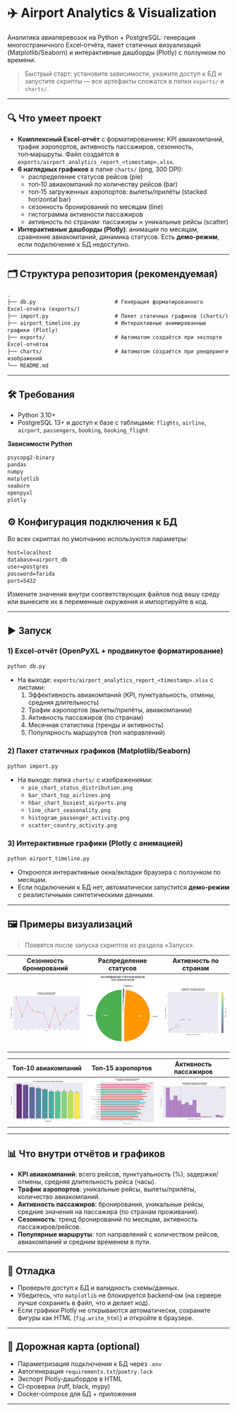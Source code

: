 # ✈️ Airport Analytics & Visualization

Аналитика авиаперевозок на Python + PostgreSQL: генерация многостраничного Excel‑отчёта, пакет статичных визуализаций (Matplotlib/Seaborn) и интерактивные дашборды (Plotly) с ползунком по времени.

> Быстрый старт: установите зависимости, укажите доступ к БД и запустите скрипты — все артефакты сложатся в папки `exports/` и `charts/`.

---

## 🔍 Что умеет проект

- **Комплексный Excel‑отчёт** с форматированием: KPI авиакомпаний, трафик аэропортов, активность пассажиров, сезонность, топ‑маршруты. Файл создаётся в `exports/airport_analytics_report_<timestamp>.xlsx`.
- **6 наглядных графиков** в папке `charts/` (png, 300 DPI):
  - распределение статусов рейсов (pie)
  - топ‑10 авиакомпаний по количеству рейсов (bar)
  - топ‑15 загруженных аэропортов: вылеты/прилёты (stacked horizontal bar)
  - сезонность бронирований по месяцам (line)
  - гистограмма активности пассажиров
  - активность по странам: пассажиры × уникальные рейсы (scatter)
- **Интерактивные дашборды (Plotly)**: анимация по месяцам, сравнение авиакомпаний, динамика статусов. Есть **демо‑режим**, если подключение к БД недоступно.

---

## 🗂️ Структура репозитория (рекомендуемая)

```
.
├── db.py                         # Генерация форматированного Excel‑отчёта (exports/)
├── import.py                     # Пакет статичных графиков (charts/)
├── airport_timeline.py           # Интерактивные анимированные графики (Plotly)
├── exports/                      # Автоматом создаётся при экспорте Excel‑отчётов
├── charts/                       # Автоматом создаётся при рендеринге изображений
└── README.md
```

---

## 🛠️ Требования

- Python 3.10+
- PostgreSQL 13+ и доступ к базе с таблицами: `flights`, `airline`, `airport`, `passengers`, `booking`, `booking_flight`

**Зависимости Python**

```
psycopg2-binary
pandas
numpy
matplotlib
seaborn
openpyxl
plotly
```

## ⚙️ Конфигурация подключения к БД

Во всех скриптах по умолчанию используются параметры:
```
host=localhost
database=airport_db
user=postgres
password=farida
port=5432
```
Измените значения внутри соответствующих файлов под вашу среду или вынесите их в переменные окружения и импортируйте в код.

---

## ▶️ Запуск

### 1) Excel‑отчёт (OpenPyXL + продвинутое форматирование)

```bash
python db.py
```
- На выходе: `exports/airport_analytics_report_<timestamp>.xlsx` c листами:
  1. Эффективность авиакомпаний (KPI, пунктуальность, отмены, средняя длительность)
  2. Трафик аэропортов (вылеты/прилёты, авиакомпании)
  3. Активность пассажиров (по странам)
  4. Месячная статистика (тренды и активность)
  5. Популярность маршрутов (топ направлений)

### 2) Пакет статичных графиков (Matplotlib/Seaborn)

```bash
python import.py
```
- На выходе: папка `charts/` с изображениями:
  - `pie_chart_status_distribution.png`
  - `bar_chart_top_airlines.png`
  - `hbar_chart_busiest_airports.png`
  - `line_chart_seasonality.png`
  - `histogram_passenger_activity.png`
  - `scatter_country_activity.png`

### 3) Интерактивные графики (Plotly с анимацией)

```bash
python airport_timeline.py
```
- Откроются интерактивные окна/вкладки браузера с ползунком по месяцам.  
- Если подключения к БД нет, автоматически запустится **демо‑режим** с реалистичными синтетическими данными.

---

## 🖼️ Примеры визуализаций

> Появятся после запуска скриптов из раздела «Запуск».

| Сезонность бронирований | Распределение статусов | Активность по странам |
|---|---|---|
| ![Сезонность](charts/line_chart_seasonality.png) | ![Статусы](charts/pie_chart_status_distribution.png) | ![Страны](charts/scatter_country_activity.png) |

| Топ‑10 авиакомпаний | Топ‑15 аэропортов | Активность пассажиров |
|---|---|---|
| ![Авиакомпании](charts/bar_chart_top_airlines.png) | ![Аэропорты](charts/hbar_chart_busiest_airports.png) | ![Гистограмма](charts/histogram_passenger_activity.png) |

---

## 📊 Что внутри отчётов и графиков

- **KPI авиакомпаний**: всего рейсов, пунктуальность (%), задержки/отмены, средняя длительность рейса (часы).
- **Трафик аэропортов**: уникальные рейсы, вылеты/прилёты, количество авиакомпаний.
- **Активность пассажиров**: бронирования, уникальные рейсы, средние значения на пассажира (по странам проживания).
- **Сезонность**: тренд бронирований по месяцам, активность пассажиров/рейсов.
- **Популярные маршруты**: топ направлений с количеством рейсов, авиакомпаний и средним временем в пути.

---

## 🧪 Отладка

- Проверьте доступ к БД и валидность схемы/данных.
- Убедитесь, что `matplotlib` не блокируется backend‑ом (на сервере лучше сохранять в файл, что и делает код).
- Если графики Plotly не открываются автоматически, сохраните фигуры как HTML (`fig.write_html`) и откройте в браузере.

---

## 📌 Дорожная карта (optional)

- Параметризация подключения к БД через `.env`
- Автогенерация `requirements.txt`/`poetry.lock`
- Экспорт Plotly‑дашбордов в HTML
- CI‑проверки (ruff, black, mypy)
- Docker‑compose для БД + приложения

---
